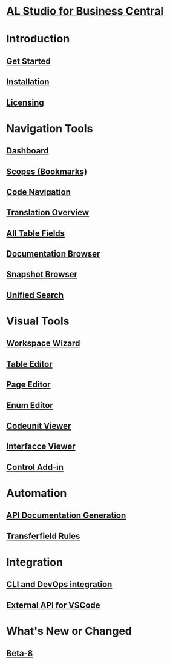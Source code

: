 # [AL Studio for Business Central](index.md)
# Introduction
## [Get Started](introduction/get-started.md)
## [Installation](introduction/installation.md)
## [Licensing](introduction/licensing.md)

# Navigation Tools
## [Dashboard](navigation-tools/dashboard/dashboard-index.md)
## [Scopes (Bookmarks)](navigation-tools/scopes-bookmarks/scopes-bookmarks-index.md)
## [Code Navigation](navigation-tools/code-navigation/code-navigation-index.md)
## [Translation Overview](navigation-tools/translation-manager/translation-manager-index.md)
## [All Table Fields](navigation-tools/table-fields/table-fields-index.md)
## [Documentation Browser](navigation-tools/documenation-browser/documenation-browser-index.md)
## [Snapshot Browser](navigation-tools/snapshot-browser/snapshot-browser-index.md)
## [Unified Search](navigation-tools/unified-search/unified-search-index.md)

# Visual Tools
## [Workspace Wizard](visual-tools/workspace-wizard/workspace-wizard-index.md)
## [Table Editor](visual-tools/table-editor/table-editor-index.md)
## [Page Editor](visual-tools/page-editor/page-editor-index.md)
## [Enum Editor](visual-tools/enum-editor/enum-editor-index.md)
## [Codeunit Viewer](visual-tools/codeunit-viewer/codeunit-viewer-index.md)
## [Interfacce Viewer](visual-tools/interface-viewer/interface-viewer-index.md)
## [Control Add-in](visual-tools/control-addin-viewer/control-addin-viewer-index.md)
# Automation
## [API Documentation Generation](automation/generate-documentation/generate-documentation-index.md)
## [Transferfield Rules](automation/transferfield-rules/transferfield-rules-index.md)
# Integration
## [CLI and DevOps integration](integration/command-line-devops.md)
## [External API for VSCode](integration/extension-vscode-api.md)
# What's New or Changed
## [Beta-8](whatsnew/whatsnew-beta-8.md)